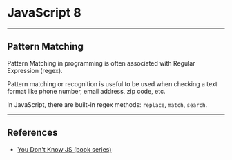 # JavaScript 8

---

## Pattern Matching

Pattern Matching in programming is often associated with Regular Expression (regex).

Pattern matching or recognition is useful to be used when checking a text format like phone number, email address, zip code, etc.

In JavaScript, there are built-in regex methods: `replace`, `match`, `search`.

---

## References

* [You Don't Know JS (book series)](https://github.com/getify/You-Dont-Know-JS)
